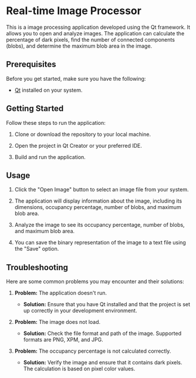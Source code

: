 # Real-time Image Processor

This is a image processing application developed using the Qt framework. It allows you to open and analyze images. The application can calculate the percentage of dark pixels, find the number of connected components (blobs), and determine the maximum blob area in the image.

## Prerequisites

Before you get started, make sure you have the following:

- [Qt](https://www.qt.io/download) installed on your system.

## Getting Started

Follow these steps to run the application:

1. Clone or download the repository to your local machine.

2. Open the project in Qt Creator or your preferred IDE.

3. Build and run the application.

## Usage

1. Click the "Open Image" button to select an image file from your system.

2. The application will display information about the image, including its dimensions, occupancy percentage, number of blobs, and maximum blob area.

3. Analyze the image to see its occupancy percentage, number of blobs, and maximum blob area.

4. You can save the binary representation of the image to a text file using the "Save" option.

## Troubleshooting

Here are some common problems you may encounter and their solutions:

1. **Problem:** The application doesn't run.
   - **Solution:** Ensure that you have Qt installed and that the project is set up correctly in your development environment.

2. **Problem:** The image does not load.
   - **Solution:** Check the file format and path of the image. Supported formats are PNG, XPM, and JPG.

3. **Problem:** The occupancy percentage is not calculated correctly.
   - **Solution:** Verify the image and ensure that it contains dark pixels. The calculation is based on pixel color values.

